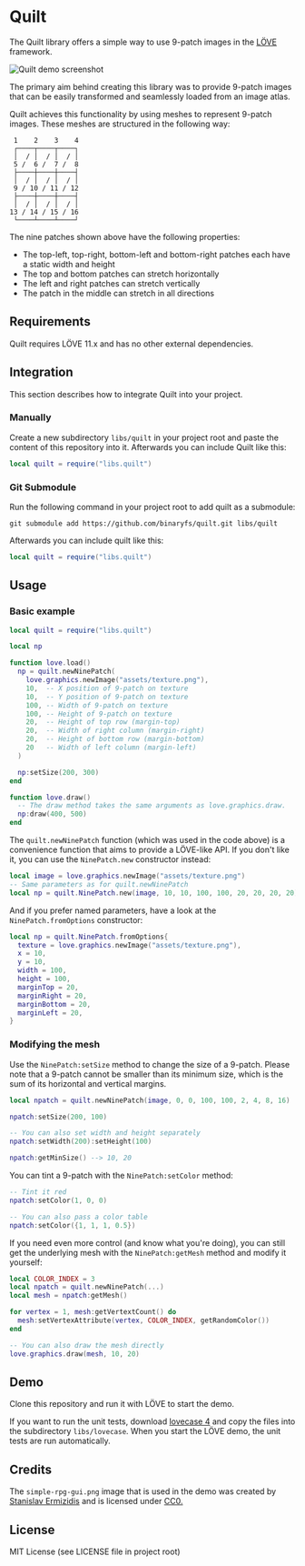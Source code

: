 # Quilt
The Quilt library offers a simple way to use 9-patch images in the [LÖVE](https://love2d.org/) framework.

![Quilt demo screenshot](assets/demoscreen.png?raw=true)

The primary aim behind creating this library was to provide 9-patch images that can be easily transformed and seamlessly loaded from an image atlas.

Quilt achieves this functionality by using meshes to represent 9-patch images. These meshes are structured in the following way:

     1    2    3    4
     ┌────┬────┬────┐
     │  / │  / │  / │
     5 /  6 /  7 /  8
     ├────┼────┼────┤
     │  / │  / │  / │
     9 / 10 / 11 / 12
     ├────┼────┼────┤
     │  / │  / │  / │
    13 / 14 / 15 / 16
     └────┴────┴────┘

The nine patches shown above have the following properties:
* The top-left, top-right, bottom-left and bottom-right patches each have a static width and height
* The top and bottom patches can stretch horizontally
* The left and right patches can stretch vertically
* The patch in the middle can stretch in all directions

## Requirements

Quilt requires LÖVE 11.x and has no other external dependencies.

## Integration

This section describes how to integrate Quilt into your project.

### Manually

Create a new subdirectory `libs/quilt` in your project root and paste the content of this repository into it. Afterwards you can include Quilt like this:

```lua
local quilt = require("libs.quilt")
```

### Git Submodule

Run the following command in your project root to add quilt as a submodule:

```
git submodule add https://github.com/binaryfs/quilt.git libs/quilt
```

Afterwards you can include quilt like this:

```lua
local quilt = require("libs.quilt")
```

## Usage

### Basic example

```lua
local quilt = require("libs.quilt")

local np

function love.load()
  np = quilt.newNinePatch(
    love.graphics.newImage("assets/texture.png"),
    10,  -- X position of 9-patch on texture
    10,  -- Y position of 9-patch on texture
    100, -- Width of 9-patch on texture
    100, -- Height of 9-patch on texture
    20,  -- Height of top row (margin-top)
    20,  -- Width of right column (margin-right)
    20,  -- Height of bottom row (margin-bottom)
    20   -- Width of left column (margin-left)
  )

  np:setSize(200, 300)
end

function love.draw()
  -- The draw method takes the same arguments as love.graphics.draw.
  np:draw(400, 500)
end
```

The `quilt.newNinePatch` function (which was used in the code above) is a convenience function that aims to provide a LÖVE-like API. If you don't like it, you can use the `NinePatch.new` constructor instead:

```lua
local image = love.graphics.newImage("assets/texture.png")
-- Same parameters as for quilt.newNinePatch
local np = quilt.NinePatch.new(image, 10, 10, 100, 100, 20, 20, 20, 20)
```

And if you prefer named parameters, have a look at the `NinePatch.fromOptions` constructor:

```lua
local np = quilt.NinePatch.fromOptions{
  texture = love.graphics.newImage("assets/texture.png"),
  x = 10,
  y = 10,
  width = 100,
  height = 100,
  marginTop = 20,
  marginRight = 20,
  marginBottom = 20,
  marginLeft = 20,
}
```

### Modifying the mesh

Use the `NinePatch:setSize` method to change the size of a 9-patch. Please note that a 9-patch cannot be smaller than its minimum size, which is the sum of its horizontal and vertical margins.

```lua
local npatch = quilt.newNinePatch(image, 0, 0, 100, 100, 2, 4, 8, 16)

npatch:setSize(200, 100)

-- You can also set width and height separately
npatch:setWidth(200):setHeight(100)

npatch:getMinSize() --> 10, 20
```

You can tint a 9-patch with the `NinePatch:setColor` method:

```lua
-- Tint it red
npatch:setColor(1, 0, 0)

-- You can also pass a color table
npatch:setColor({1, 1, 1, 0.5})
```

If you need even more control (and know what you're doing), you can still get the underlying mesh with the `NinePatch:getMesh` method and modify it yourself:

```lua
local COLOR_INDEX = 3
local npatch = quilt.newNinePatch(...)
local mesh = npatch:getMesh()

for vertex = 1, mesh:getVertextCount() do
  mesh:setVertexAttribute(vertex, COLOR_INDEX, getRandomColor())
end

-- You can also draw the mesh directly
love.graphics.draw(mesh, 10, 20)
```

## Demo

Clone this repository and run it with LÖVE to start the demo.

If you want to run the unit tests, download [lovecase 4](https://github.com/binaryfs/lovecase) and copy the files into the subdirectory `libs/lovecase`. When you start the LÖVE demo, the unit tests are run automatically.


## Credits

The `simple-rpg-gui.png` image that is used in the demo was created by [Stanislav Ermizidis](https://opengameart.org/users/ermizidisstan) and is licensed under [CC0.](https://creativecommons.org/publicdomain/zero/1.0/)

## License

MIT License (see LICENSE file in project root)
